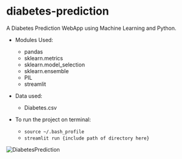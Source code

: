 # diabetes-prediction
A Diabetes Prediction WebApp using Machine Learning and Python.

* Modules Used:
  - pandas
  - sklearn.metrics
  - sklearn.model_selection
  - sklearn.ensemble
  - PIL
  - streamlit

* Data used:
  - Diabetes.csv

* To run the project on terminal:
  - `source ~/.bash_profile`
  - `streamlit run {include path of directory here}`

![DiabetesPrediction](https://user-images.githubusercontent.com/92326140/147431542-dfdab095-30f5-4154-8b4a-4a2230005139.jpg)
